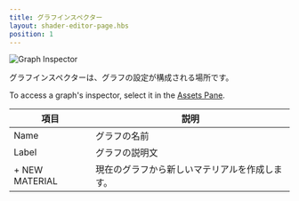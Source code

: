 ```yaml
---
title: グラフインスペクター
layout: shader-editor-page.hbs
position: 1
---
```


![Graph Inspector][1]

グラフインスペクターは、グラフの設定が構成される場所です。

To access a graph's inspector, select it in the [Assets Pane][2].

| 項目         | 説明                                           |
| --------------- |---------------------------------------------- |
| Name            | グラフの名前                               |
| Label           | グラフの説明文                   |
| \+ NEW MATERIAL | 現在のグラフから新しいマテリアルを作成します。 |

[1]: /images/shader-editor/inspector-pane-graph.png
[2]: /shader-editor/window-layout/assets-pane
